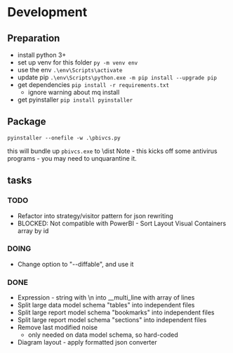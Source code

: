 # Development

## Preparation

* install python 3+
* set up venv for this folder ```py -m venv env```
* use the env ```.\env\Scripts\activate```
* update pip ```.\env\Scripts\python.exe -m pip install --upgrade pip```
* get dependencies ```pip install -r requirements.txt```
  * ignore warning about mq install
* get pyinstaller ```pip install pyinstaller```

## Package

```pyinstaller --onefile -w .\pbivcs.py```

this will bundle up ```pbivcs.exe``` to \dist
Note - this kicks off some antivirus programs - you may need to unquarantine it.

## tasks

### TODO

* Refactor into strategy/visitor pattern for json rewriting
* BLOCKED: Not compatible with PowerBI - Sort Layout Visual Containers array by id

### DOING

* Change option to "--diffable", and use it

### DONE

* Expression - string with \n into __multi_line with array of lines
* Split large data model schema "tables" into independent files
* Split large report model schema "bookmarks" into independent files
* Split large report model schema "sections" into independent files
* Remove last modified noise
  * only needed on data model schema, so hard-coded
* Diagram layout - apply formatted json converter
